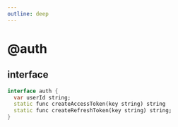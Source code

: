 ```yaml
---
outline: deep
---
```


# @auth

## interface
```dart
interface auth {
  var userId string;
  static func createAccessToken(key string) string
  static func createRefreshToken(key string) string;
}
```
